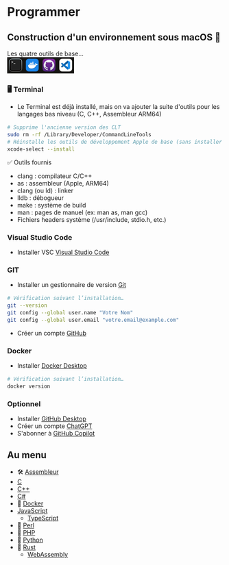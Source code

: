 # Programmer

## Construction d'un environnement sous macOS 🍎
Les quatre outils de base...  
![Icons](icons.png)

### 🖥️ Terminal
- Le Terminal est déjà installé, mais on va ajouter la suite d'outils pour les langages bas niveau (C, C++, Assembleur ARM64)
```bash
# Supprime l'ancienne version des CLT
sudo rm -rf /Library/Developer/CommandLineTools
# Réinstalle les outils de développement Apple de base (sans installer Xcode complet)
xcode-select --install
```
✅ Outils fournis
- clang : compilateur C/C++
- as : assembleur (Apple, ARM64)
- clang (ou ld) : linker
- lldb : débogueur
- make : système de build
- man : pages de manuel (ex: man as, man gcc)
- Fichiers headers système (/usr/include, stdio.h, etc.)

### Visual Studio Code
- Installer VSC [Visual Studio Code](https://code.visualstudio.com/download)

### GIT
- Installer un gestionnaire de version [Git](https://git-scm.com/download) 
```bash
# Vérification suivant l’installation…
git --version
git config --global user.name "Votre Nom"
git config --global user.email "votre.email@example.com"
```
- Créer un compte [GitHub](https://github.com/)

### Docker
- Installer [Docker Desktop](https://docs.docker.com/desktop/setup/install/mac-install/)
```bash
# Vérification suivant l’installation…
docker version
``` 

### Optionnel
  - Installer [GitHub Desktop](https://desktop.github.com/)
  - Créer un compte [ChatGPT](https://chat.openai.com/)
  - S'abonner à [GitHub Copilot](https://github.com/features/copilot/plans)

## Au menu
- 🛠️ [Assembleur](/assembleur/)
- [C](/c/)
- [C++](/cpp/)
- [C#](/csharp/)
- 🐳 [Docker](/docker/)
- [JavaScript](/javascript/)
  - [TypeScript](/javascript/typescript/)
- 🐫 [Perl](/perl/)
- 🐘 [PHP](/php/)
- 🐍 [Python](/python/)
- 🦀 [Rust](/rust/)
  - [WebAssembly](/rust/webassembly/)
